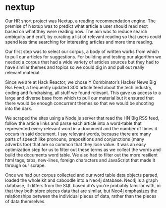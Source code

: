 nextup
======
Our HR short project was Nextup, a reading recommendation engine. The premise of Nextup was to predict what article a user should read next based on what they were reading now. The aim was to reduce search ambiguity and cruft, by curating a list of relevant reading so that users could spend less time searching for interesting articles and more time reading.

Our first step was to select our corpus, a body of written works from which to pull our articles for suggestions. For building and testing our algorithm we needed a corpus that had a wide variety of articles sources but they had to have similar themes and topics so we could dig in and pull out really relevant material. 

Since we are at Hack Reactor, we chose Y Combinator’s Hacker News Big Rss Feed, a frequently updated 300 article feed about the tech industry, coding and fundraising, all stuff we found relevant. This gave us access to a large and diverse base from which to pull our material but it ensured that there would be enough concurrent themes so that we would be shooting into the dark.

We scraped the sites using a Node.js server that read the HN Big RSS feed, follow the article links and parse each article into a word-table that represented every relevant word in a document and the number of times it occurs in said document. I say relevant words, because there are many parts of speech like pronouns, prepositions and conjunctions (many adverbs too) that are so common that they lose value. It was an easy optimization step for us to filter out these terms as we collect the words and build the documents word table. We also had to filter out the more resilient html tags, tabs, new-lines, foreign characters and JavaScript that made it through our scrape.

Once we had our corpus collected and our word table data objects parsed, loaded the whole kit and caboodle into a Neo4j database. Neo4j is a graph database, it differs from the SQL based db’s you're probably familiar with, in that they both store pieces data that are similar, but Neo4j emphasizes the relationships between the individual pieces of data, rather than the pieces of data themselves.

